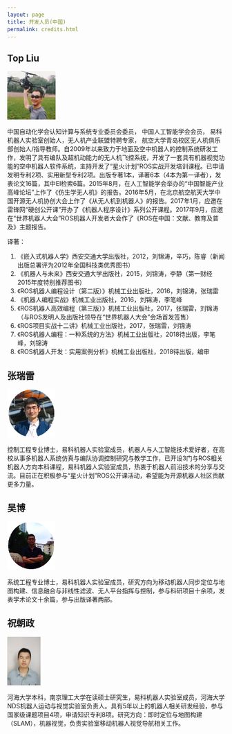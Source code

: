 ```yaml
---
layout: page
title: 开发人员(中国)
permalink: credits.html
---
```



## Top Liu

<div id='a'>
    <img id='name' src='media/credits/ljt.jpg'/>
</div>
<style>
#a img {  width: auto; margin-right: 1em;}
  img#name { height: 8em; }
</style>


中国自动化学会认知计算与系统专业委员会委员， 中国人工智能学会会员， 易科机器人实验室创始人，无人机产业联盟特聘专家， 航空大学青岛校区无人机俱乐部创始人/指导教师。自2009年以来致力于地面及空中机器人的控制系统研发工作，发明了具有编队及超机动能力的无人机飞控系统，开发了一套具有机器视觉功能的空中机器人软件系统，主持开发了“星火计划”ROS实战开发培训课程。已申请发明专利2项、实用新型专利2项。出版专著1本，译著6本（4本为第一译者），发表论文16篇，其中EI检索6篇。2015年8月，在人工智能学会举办的“中国智能产业高峰论坛”上作了《仿生学无人机》的报告。2016年5月，在北京航空航天大学中国开源无人机协创大会上作了《从无人机到机器人》的报告。2017年1月，应邀在雷锋网“硬创公开课”开办了《机器人程序设计》系列公开课程。2017年9月，应邀在“世界机器人大会”ROS机器人开发者大会作了《ROS在中国：文献、教育及普及》主题报告。

译著：  
1. 《嵌入式机器人学》西安交通大学出版社，2012，刘锦涛，辛巧，陈睿（新闻出版总署评为2012年全国科技类优秀图书）  
2. 《机器人与未来》西安交通大学出版社，2015，刘锦涛，李静（第一财经2015年度特别推荐图书）  
3. 《ROS机器人编程设计（第二版）》机械工业出版社，2016，刘锦涛，张瑞雷  
4. 《机器人编程实战》机械工业出版社，2016，刘锦涛，李笔峰
5. 《ROS机器人高效编程（第三版）》机械工业出版社，2017，张瑞雷，刘锦涛（与ROS发明人及出版社领导在“世界机器人大会”会场首发签售）  
6. 《ROS项目实战十二讲》机械工业出版社，2017，张瑞雷，刘锦涛    
7. 《ROS机器人编程：一种系统的方法》机械工业出版社，2018待出版，李笔峰，刘锦涛    
8. 《ROS机器人开发：实用案例分析》机械工业出版社，2018待出版，编审    



## 张瑞雷

<div id='b'>
    <img id='name' src='media/credits/zrl.jpg'/>
</div>
<style>
#b img {  width: auto; margin-right: 1em;}
  img#name { height: 8em; }
</style>

控制工程专业博士，易科机器人实验室成员，机器人与人工智能技术爱好者，在高校从事多机器人系统仿真与编队协调控制研究与教学工作，已开设3门与ROS相关机器人方向本科课程，易科机器人实验室成员，热衷于机器人前沿技术的分享与交流。目前正在积极参与“星火计划”ROS公开课活动，希望能为开源机器人社区贡献更多力量。

## 吴博

<div id='c'>
    <img id='name' src='media/credits/wb.jpg'/>
</div>
<style>
#c img {  width: auto; margin-right: 1em;}
  img#name { height: 8em; }
</style>


系统工程专业博士，易科机器人实验室成员，研究方向为移动机器人同步定位与地图构建、信息融合与非线性滤波、无人平台指挥与控制，参与科研项目十余项，发表学术论文十余篇，参与出版译著两部。

## 祝朝政

<div id='d'>
    <img id='name' src='media/credits/zcz.jpg'/>
</div>
<style>
#d img {  width: auto; margin-right: 1em;}
  img#name { height: 8em; }
</style>


河海大学本科，南京理工大学在读硕士研究生，易科机器人实验室成员，河海大学NDS机器人运动与视觉实验室负责人。具有5年以上的机器人相关研发经验，参与国家级课题项目4项，申请知识专利8项。研究方向：即时定位与地图构建（SLAM），机器视觉，负责实验室移动机器人视觉导航相关工作。
